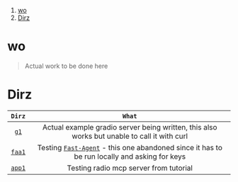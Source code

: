 1. [wo](#wo)
2. [Dirz](#dirz)

# wo

> Actual work to be done here

# Dirz

|      `Dirz`       |                                                                                      `What`                                                                                      |
| :---------------: | :------------------------------------------------------------------------------------------------------------------------------------------------------------------------------: |
|   [`g1`](./g1/)   |                                           Actual example gradio server being written, this also works but unable to call it with curl                                            |
| [`faa1`](./faa1/) | Testing [`Fast-Agent`](https://fast-agent.ai/mcp/state_transfer/#step-3-connect-and-chat-with-agent-one) - this one abandoned since it has to be run locally and asking for keys |
| [`app1`](./app1/) |                                                                      Testing radio mcp server from tutorial                                                                      |
